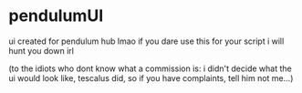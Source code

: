 # pendulumUI

ui created for pendulum hub lmao
if you dare use this for your script i will hunt you down irl

(to the idiots who dont know what a commission is: i didn't decide what the ui would look like, tescalus did, so if you have complaints, tell him not me...)
